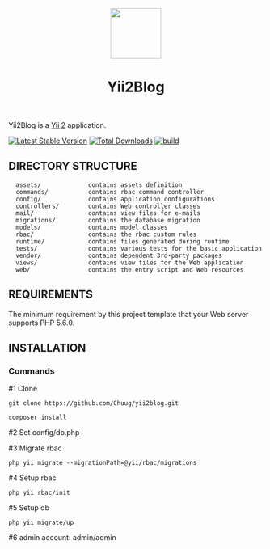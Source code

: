 <p align="center">
    <a href="https://github.com/yiisoft" target="_blank">
        <img src="https://avatars0.githubusercontent.com/u/993323" height="100px">
    </a>
    <h1 align="center">Yii2Blog</h1>
    <br>
</p>

Yii2Blog is a [Yii 2](http://www.yiiframework.com/) application.

[![Latest Stable Version](https://img.shields.io/packagist/v/yiisoft/yii2-app-basic.svg)](https://packagist.org/packages/yiisoft/yii2-app-basic)
[![Total Downloads](https://img.shields.io/packagist/dt/yiisoft/yii2-app-basic.svg)](https://packagist.org/packages/yiisoft/yii2-app-basic)
[![build](https://github.com/yiisoft/yii2-app-basic/workflows/build/badge.svg)](https://github.com/yiisoft/yii2-app-basic/actions?query=workflow%3Abuild)

DIRECTORY STRUCTURE
-------------------

      assets/             contains assets definition
      commands/           contains rbac command controller
      config/             contains application configurations
      controllers/        contains Web controller classes
      mail/               contains view files for e-mails
      migrations/         contains the database migration
      models/             contains model classes
      rbac/               contains the rbac custom rules
      runtime/            contains files generated during runtime
      tests/              contains various tests for the basic application
      vendor/             contains dependent 3rd-party packages
      views/              contains view files for the Web application
      web/                contains the entry script and Web resources



REQUIREMENTS
------------

The minimum requirement by this project template that your Web server supports PHP 5.6.0.


INSTALLATION
------------

### Commands

#1 Clone

~~~
git clone https://github.com/Chuug/yii2blog.git
~~~

~~~
composer install
~~~

#2 Set config/db.php

#3 Migrate rbac

~~~
php yii migrate --migrationPath=@yii/rbac/migrations
~~~

#4 Setup rbac

~~~
php yii rbac/init
~~~

#5 Setup db

~~~
php yii migrate/up
~~~

#6 admin account: admin/admin